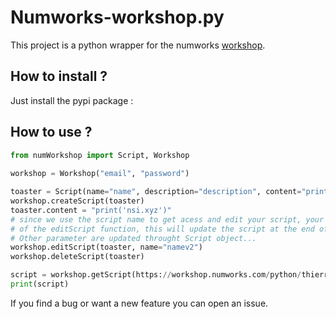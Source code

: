 # Numworks-workshop.py

This project is a python wrapper for the numworks [workshop](workshop.numworks.com/).

## How to install ?

Just install the pypi package :

## How to use ? 

```py
from numWorkshop import Script, Workshop
 
workshop = Workshop("email", "password")

toaster = Script(name="name", description="description", content="print('hello-world')", public=True)
workshop.createScript(toaster)
toaster.content = "print('nsi.xyz')"
# since we use the script name to get acess and edit your script, your should use the name parameter 
# of the editScript function, this will update the script at the end of the process and not break script
# Other parameter are updated throught Script object...
workshop.editScript(toaster, name="namev2")
workshop.deleteScript(toaster)

script = workshop.getScript(https://workshop.numworks.com/python/thierry-barry/annuite_constante) # this return a script object
print(script)
```

If you find a bug or want a new feature you can open an issue.

